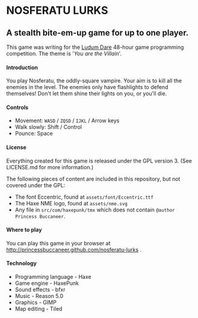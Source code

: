 # NOSFERATU LURKS
## A stealth bite-em-up game for up to one player.

This game was writing for the [Ludum Dare][] 48-hour game programming competition. The theme is '*You are the Villain*'.

#### Introduction

You play Nosferatu, the oddly-square vampire. Your aim is to kill all the enemies in the level. The enemies only have flashlights to defend themselves! Don't let them shine their lights on you, or you'll die.

#### Controls

* Movement: `WASD` / `ZQSD` / `IJKL` / Arrow keys
* Walk slowly: Shift / Control
* Pounce: Space

#### License

Everything created for this game is released under the GPL version 3. (See LICENSE.md for more information.)

The following pieces of content are included in this repository, but not covered under the GPL:

* The font Eccentric, found at `assets/font/Eccentric.ttf`
* The Haxe NME logo, found at `assets/nme.svg`
* Any file in `src/com/haxepunk/tmx` which does not contain `@author Princess Buccaneer`.

#### Where to play

You can play this game in your browser at http://princessbuccaneer.github.com/nosferatu-lurks .

#### Technology

* Programming language - Haxe
* Game engine - HaxePunk
* Sound effects - bfxr
* Music - Reason 5.0
* Graphics - GIMP
* Map editing - Tiled

[Ludum Dare]: http://www.ludumdare.com/compo/